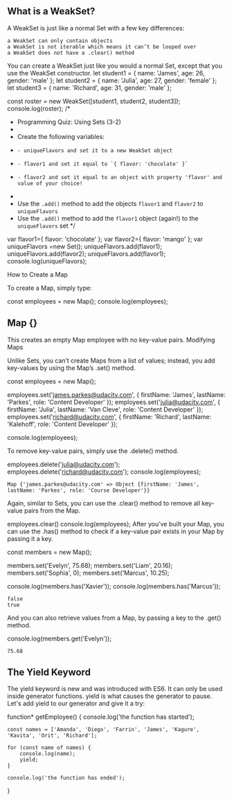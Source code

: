 ## What is a WeakSet?

A WeakSet is just like a normal Set with a few key differences:

    a WeakSet can only contain objects
    a WeakSet is not iterable which means it can’t be looped over
    a WeakSet does not have a .clear() method

You can create a WeakSet just like you would a normal Set, except that you use the WeakSet constructor.
let student1 = { name: 'James', age: 26, gender: 'male' };
let student2 = { name: 'Julia', age: 27, gender: 'female' };
let student3 = { name: 'Richard', age: 31, gender: 'male' };

const roster = new WeakSet([student1, student2, student3]);
console.log(roster);
/*
 * Programming Quiz: Using Sets (3-2)
 *
 * Create the following variables:
 *     - uniqueFlavors and set it to a new WeakSet object
 *     - flavor1 and set it equal to `{ flavor: 'chocolate' }`
 *     - flavor2 and set it equal to an object with property 'flavor' and value of your choice!
 *
 * Use the `.add()` method to add the objects `flavor1` and `flavor2` to `uniqueFlavors`
 * Use the `.add()` method to add the `flavor1` object (again!) to the `uniqueFlavors` set
 */

 var flavor1={ flavor: 'chocolate' };
   var flavor2={ flavor: 'mango' };
   var uniqueFlavors =new Set();
   uniqueFlavors.add(flavor1);
uniqueFlavors.add(flavor2);
   uniqueFlavors.add(flavor1);
console.log(uniqueFlavors);

How to Create a Map

To create a Map, simply type:

const employees = new Map();
console.log(employees);

## Map {}

This creates an empty Map employee with no key-value pairs.
Modifying Maps

Unlike Sets, you can’t create Maps from a list of values; instead, you add key-values by using the Map’s .set() method.

const employees = new Map();

employees.set('james.parkes@udacity.com', { 
    firstName: 'James',
    lastName: 'Parkes',
    role: 'Content Developer' 
});
employees.set('julia@udacity.com', {
    firstName: 'Julia',
    lastName: 'Van Cleve',
    role: 'Content Developer'
});
employees.set('richard@udacity.com', {
    firstName: 'Richard',
    lastName: 'Kalehoff',
    role: 'Content Developer'
});

console.log(employees);

To remove key-value pairs, simply use the .delete() method.

employees.delete('julia@udacity.com');
employees.delete('richard@udacity.com');
console.log(employees);

    Map {'james.parkes@udacity.com' => Object {firstName: 'James', lastName: 'Parkes', role: 'Course Developer'}}

Again, similar to Sets, you can use the .clear() method to remove all key-value pairs from the Map.

employees.clear()
console.log(employees);
After you’ve built your Map, you can use the .has() method to check if a key-value pair exists in your Map by passing it a key.

const members = new Map();

members.set('Evelyn', 75.68);
members.set('Liam', 20.16);
members.set('Sophia', 0);
members.set('Marcus', 10.25);

console.log(members.has('Xavier'));
console.log(members.has('Marcus'));

    false
    true

And you can also retrieve values from a Map, by passing a key to the .get() method.

console.log(members.get('Evelyn'));

    75.68


## The Yield Keyword

The yield keyword is new and was introduced with ES6. It can only be used inside generator functions. yield is what causes the generator to pause. Let's add yield to our generator and give it a try:

function* getEmployee() {
    console.log('the function has started');

    const names = ['Amanda', 'Diego', 'Farrin', 'James', 'Kagure', 'Kavita', 'Orit', 'Richard'];

    for (const name of names) {
        console.log(name);
        yield;
    }

    console.log('the function has ended');
}















